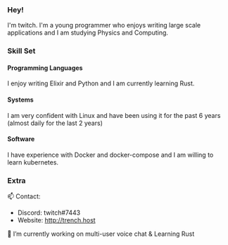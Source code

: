 ### Hey!
I'm twitch. I'm a young programmer who enjoys writing large scale applications and I am studying Physics and Computing. 


### Skill Set

#### Programming Languages 
I enjoy writing Elixir and Python and I am currently learning Rust.

#### Systems 
I am very confident with Linux and have been using it for the past 6 years (almost daily for the last 2 years)

#### Software
I have experience with Docker and docker-compose and I am willing to learn kubernetes. 

### Extra 
📫 Contact:
 - Discord: twitch#7443
 - Website: http://trench.host
 
🔭 I’m currently working on multi-user voice chat & Learning Rust
